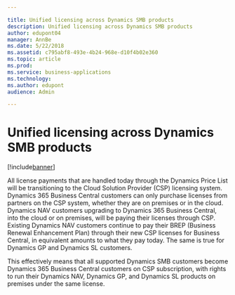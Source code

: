```yaml
---

title: Unified licensing across Dynamics SMB products
description: Unified licensing across Dynamics SMB products
author: edupont04
manager: AnnBe
ms.date: 5/22/2018
ms.assetid: c795abf8-493e-4b24-968e-d10f4b02e360
ms.topic: article
ms.prod:
ms.service: business-applications
ms.technology:
ms.author: edupont
audience: Admin

---
```

#  Unified licensing across Dynamics SMB products


[!include[banner](../../includes/banner.md)]

All license payments that are handled today through the Dynamics Price List will be transitioning to the Cloud Solution Provider (CSP) licensing system. Dynamics 365 Business Central customers can only purchase licenses from partners on the CSP system, whether they are on premises or in the cloud. Dynamics NAV customers upgrading to Dynamics 365 Business Central, into the cloud or on premises, will be paying their licenses through CSP. Existing Dynamics NAV customers continue to pay their BREP (Business Renewal Enhancement Plan) through their new CSP licenses for Business Central, in equivalent amounts to what they pay today. The same is true for Dynamics GP and Dynamics SL customers.  

This effectively means that all supported Dynamics SMB customers become Dynamics 365 Business Central customers on CSP subscription, with rights to run their Dynamics NAV, Dynamics GP, and Dynamics SL products on premises under the same license.
